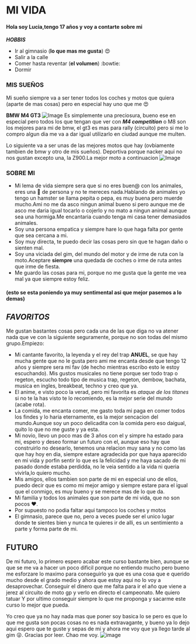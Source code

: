 # MI VIDA 
#### Hola soy **Lucia**,tengo 17 años y voy a contarte sobre mi 

**_HOBBIS_**
* Ir al gimnasio (**lo que mas me gusta**) :heart_eyes:
* Salir a la calle
* Comer hasta reventar (**el volumen**) :bowtie:
* Dormir
### MIS SUEÑOS 
Mi sueño siempre va a ser tener todos los coches y motos que quiera (aparte de mas cosas) pero en especial hay uno que me :heart_eyes: 

**BMW M4 GT3** ![Image](https://github.com/user-attachments/assets/10e7d7c5-809d-4425-95f9-1d58cecf5fd2)
Es simplemente una preciosura, bueno ese en especial pero todos los que tengan que ver con **_M4 competition_** o M8 son los mejores para mi de bmw, el gt3 es mas para rally (circuito) pero si me lo compro algun dia me va a dar igual utilizarlo en ciudad aunque me multen.

Lo siguiente va a ser unas de las mejores motos que hay (ovbiamente tambien de bmw y otro de mis sueños). Deportiva porque nacker aqui no nos gustan excepto una, la Z900.La mejor moto a continuacion ![Image](https://github.com/user-attachments/assets/dffb1d34-7413-46f7-a789-9e9cde742cd3)

### SOBRE MI
* Mi lema de vida siempre sera que si no eres buen@ con los animales, eres una :shit: de persona y no te mereces nada.Hablando de animales yo tengo un hamster se llama pepita o pepa, es muy buena pero muerde mucho.Ami no me da asco ningun animal bueno si pero aunque me de asco me daria igual tocarlo o cojerlo y no mato a ningun animal aunque sea una hormiga.Me encantaria cuando tenga mi casa tener demasiados animales.
* Soy una persona empatica y siempre hare lo que haga falta por gente que sea cercana a mi.
* Soy muy directa, te puedo decir las cosas pero sin que te hagan daño o sienten mal.
* Soy una viciada del gim, del mundo del motor y de irme de ruta con la moto.Aceptare **siempre** una quedada de coches o irme de ruta antes que irme de fiesta.
* Me guardo las cosas para mi, porque no me gusta que la gente me vea mal ya que siempre estoy feliz.

#### (esto se esta poniendo ya muy sentimental asi que mejor pasemos a lo demas)

## **_FAVORITOS_**
Me gustan bastantes cosas pero cada una de las que diga no va atener nada que ve con la siguiente seguramente, porque no son todas del mismo grupo.Empiezo:
* Mi cantante favorito, la leyenda y el rey del trap **ANUEL**, se que hay mucha gente que no le gusta pero ami me encanta desde que tengo 12 años y siempre sera mi fav (de hecho mientras escribo esto le estoy escuchando). Mis gustos musicales no tiene porque ser todo trap o regeton, escucho todo tipo de musica trap, regeton, dembow, bachata, musica en ingles, breakbeat, techno y creo que ya.
* El anime, e visto poco la verad, pero mi favorita es _ataque de los titanes_  si no te la has visto te lo recomiendo, es la mejor serie del mundo (acabe rota).
* La comida, me encanta comer, me gasto toda mi paga en comer todos los findes y lo haria eternamente, es la mejor sencacion del mundo.Aunque soy un poco delicadita con la comida pero eso daigual, quito lo que no me guste y ya esta.
* Mi novio, llevo un poco mas de 3 años con el y simpre ha estado para mi, espero y deseo formar un futuro con el, aunque eso hay que construirlo no desearlo, tenemos una relacion muy sana y no como las que hay hoy en dia, siempre estare agradecida por que haya aparecido en mi vida y porfin sentir lo que es la felicidad y me haya sacado de mi pasado donde estaba perdidda, no le veia sentido a la vida ni queria vivirla,lo quiero mucho.
* Mis amigos, ellos tambien son parte de mi en especial uno de ellos, puedo decir que es como mi mejor amigo y siempre estare para el igual que el conmigo, es muy bueno y se merece mas de lo que da.
* Mi familia y todos los animales que son parte de mi vida, que no son pocos :heart:.
* Por supuesto no podia faltar aqui tampoco los coches y motos
* El gimnasio, parece que no, pero a veces puede ser el unico lugar donde te sientes bien y nunca te quieres ir de alli, es un sentimiento a parte y forma parte de mi.

## FUTURO
De mi futuro, lo primero espero acabar este curso bastante bien, aunque se que se me va a hacer un poco dificil porque no entiendo mucho pero bueno me esforzare lo maximo para conseguirlo ya que es una cosa que e querido mucho desde el grado medio y ahora que estoy aqui no lo voy a desaprovechar.
Conseguir el dinero que me falta para ir el año que viene a jerez al circuito de moto gp y verlo en directo el campeonato.
Me quiero tatuar
Y por ultimo conseguir siempre lo que me proponga y sacarme este curso lo mejor que pueda.

Yo creo que ya no hay nada mas que poner soy basica lo se pero es que lo que me gusta son pocas cosas no es nada extravagante, y bueno ya lo dejo aqui espero que te guste y sepas de mi y ahora me voy que ya llego tarde al gim :stuck_out_tongue_winking_eye:.
Gracias por leer.
Chao me voy.
![image](https://github.com/user-attachments/assets/b9fa701f-7d08-4563-9904-d5a200cb166e)




